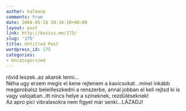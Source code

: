 ```yaml
---
author: kalmanp
comments: true
date: 2004-05-18 20:34:10+00:00
layout: post
link: http://kavics.me/175/
slug: '175'
title: Untitled Post
wordpress_id: 175
categories:
- Uncategorized
---
```


rövid leszek..az akarok lenni...  
Néha ugy erzem megis el kene rejtenem a kavicsokat...minel inkább megprobalsz beleilleszkedni a renszerbe, annal jobban el kell rejtsd ki is vagy valojaban..itt nincs helye a szineknek, rezdüléseknek!  
Az apro pici vibralasokra nem figyel már senki...LÁZADJ!
